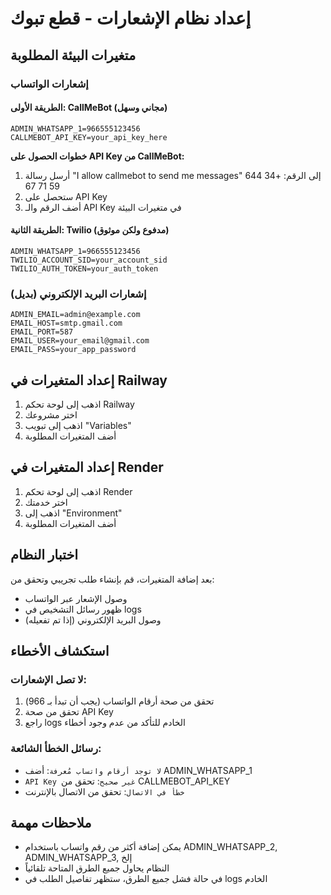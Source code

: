 # إعداد نظام الإشعارات - قطع تبوك

## متغيرات البيئة المطلوبة

### إشعارات الواتساب

#### الطريقة الأولى: CallMeBot (مجاني وسهل)
```
ADMIN_WHATSAPP_1=966555123456
CALLMEBOT_API_KEY=your_api_key_here
```

**خطوات الحصول على API Key من CallMeBot:**
1. أرسل رسالة "I allow callmebot to send me messages" إلى الرقم: +34 644 59 71 67
2. ستحصل على API Key
3. أضف الرقم والـ API Key في متغيرات البيئة

#### الطريقة الثانية: Twilio (مدفوع ولكن موثوق)
```
ADMIN_WHATSAPP_1=966555123456
TWILIO_ACCOUNT_SID=your_account_sid
TWILIO_AUTH_TOKEN=your_auth_token
```

### إشعارات البريد الإلكتروني (بديل)
```
ADMIN_EMAIL=admin@example.com
EMAIL_HOST=smtp.gmail.com
EMAIL_PORT=587
EMAIL_USER=your_email@gmail.com
EMAIL_PASS=your_app_password
```

## إعداد المتغيرات في Railway

1. اذهب إلى لوحة تحكم Railway
2. اختر مشروعك
3. اذهب إلى تبويب "Variables"
4. أضف المتغيرات المطلوبة

## إعداد المتغيرات في Render

1. اذهب إلى لوحة تحكم Render
2. اختر خدمتك
3. اذهب إلى "Environment"
4. أضف المتغيرات المطلوبة

## اختبار النظام

بعد إضافة المتغيرات، قم بإنشاء طلب تجريبي وتحقق من:
- وصول الإشعار عبر الواتساب
- ظهور رسائل التشخيص في logs
- وصول البريد الإلكتروني (إذا تم تفعيله)

## استكشاف الأخطاء

### لا تصل الإشعارات:
1. تحقق من صحة أرقام الواتساب (يجب أن تبدأ بـ 966)
2. تحقق من صحة API Key
3. راجع logs الخادم للتأكد من عدم وجود أخطاء

### رسائل الخطأ الشائعة:
- `لا توجد أرقام واتساب مُعرفة`: أضف ADMIN_WHATSAPP_1
- `API Key غير صحيح`: تحقق من CALLMEBOT_API_KEY
- `خطأ في الاتصال`: تحقق من الاتصال بالإنترنت

## ملاحظات مهمة

- يمكن إضافة أكثر من رقم واتساب باستخدام ADMIN_WHATSAPP_2, ADMIN_WHATSAPP_3, إلخ
- النظام يحاول جميع الطرق المتاحة تلقائياً
- في حالة فشل جميع الطرق، ستظهر تفاصيل الطلب في logs الخادم
